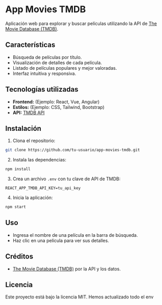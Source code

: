 # App Movies TMDB

Aplicación web para explorar y buscar películas utilizando la API de [The Movie Database (TMDB)](https://www.themoviedb.org/).

## Características

- Búsqueda de películas por título.
- Visualización de detalles de cada película.
- Listado de películas populares y mejor valoradas.
- Interfaz intuitiva y responsiva.

## Tecnologías utilizadas

- **Frontend:** (Ejemplo: React, Vue, Angular)
- **Estilos:** (Ejemplo: CSS, Tailwind, Bootstrap)
- **API:** [TMDB API](https://developers.themoviedb.org/3)

## Instalación

1. Clona el repositorio:
  ```bash
  git clone https://github.com/tu-usuario/app-movies-tmdb.git
  ```
2. Instala las dependencias:
  ```bash
  npm install
  ```
3. Crea un archivo `.env` con tu clave de API de TMDB:
  ```
  REACT_APP_TMDB_API_KEY=tu_api_key
  ```
4. Inicia la aplicación:
  ```bash
  npm start
  ```

## Uso

- Ingresa el nombre de una película en la barra de búsqueda.
- Haz clic en una película para ver sus detalles.

## Créditos

- [The Movie Database (TMDB)](https://www.themoviedb.org/) por la API y los datos.

## Licencia

Este proyecto está bajo la licencia MIT.
Hemos actualizado todo el env